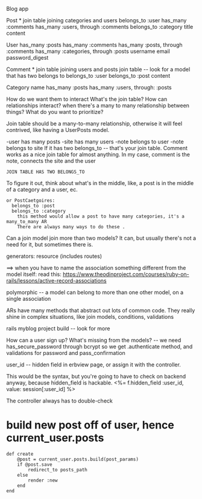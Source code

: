 Blog app 

Post * join table joining categories and users
	belongs_to :user
	has_many :comments
	has_many :users, through :comments
	belongs_to :category
	title
	content

User 
	has_many :posts
	has_many :comments
	has_many :posts, through :comments
	has_many :categories, through :posts
	username
	email
	password_digest

Comment * join table joining users and posts 
	join table  -- look for a model that has two belongs to 
	belongs_to :user
	belongs_to :post
	content

Category
	name
	has_many :posts
	has_many :users, through: :posts

How do we want them to interact 
What's the join table? 
How can relationships interact? 
when there's a many to many relationship between things? 
What do you want to prioritize? 


Join table should be a many-to-many relationship, otherwise it will feel contrived, like having a UserPosts model. 


-user has many posts
-site has many users
-note belongs to user 
-note belongs to site 
	If it has two belongs_to -- that's your join table. 
	Comment works as a nice join table for almost anything. In my case, comment is the note, connects the site and the user 

	JOIN TABLE HAS TWO BELONGS_TO 

To figure it out, think about what's in the middle, like, a post is in the middle of a category and a user, ec. 

	or PostCaetgoires: 
	  belongs_to :post
	  belongs_to :category 
	  	this method would allow a post to have many categories, it's a many_to_many AR 
	  	There are always many ways to do these . 

Can a join model join more than two models? It can, but usually there's not a need for it, but sometimes there is. 

generators: resource (includes routes)

==> when you have to name the association something different from the model itself: read this: https://www.theodinproject.com/courses/ruby-on-rails/lessons/active-record-associations



polymorphic -- a model can belong to more than one other model, on a single association 

ARs have many methods that abstract out lots of common code. They really shine in complex situations, like join models, conditions, validations 

rails myblog project build -- look for more 


How can a user sign up? 
What's missing from the models? 
	-- we need has_secure_password through bcrypt so we get .authenticate method, and validations for password and pass_confirmation 

user_id -- hidden field in erbview page, or assign it with the controller. 

This would be the syntax, but you're going to have to check on backend anyway, because hidden_field is hackable. 
<%= f.hidden_field :user_id, value: session[:user_id] %>

The controller always has to double-check

# build new post off of user, hence current_user.posts 
	def create
		@post = current_user.posts.build(post_params)
		if @post.save 
			redirect_to posts_path
		else
			render :new
		end
	end